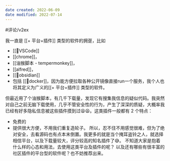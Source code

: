 ```yaml
---
date created: 2022-06-09
date modified: 2022-07-14
---
```


#评论/v2ex

我一直是 [[+ 平台+插件]] 类型的软件的拥趸，比如

- [[🤖VSCode]]
- [[chrome]]，
- [[油猴脚本 - tempermonkey]]，
- [[alfred]]，
- [[🤖obsidian]]
- 包括 [[🤖docker]]，因为能方便拉取各种公开镜像直接run一个服务，我个人也将其定义为广义的[[+ 平台+插件]] 类型的软件。

但最近用了个油猴脚本，有几千下载量，发现它有搜集我信息的疑似代码。我突然对自己之前无脑下载使用，几乎不管安全性的行为，产生了深深的质疑，大概率我已经有好多隐私信息被这些插件摸到过😫😫。这类插件一般都有 2 个特点：

- 免费的
- 提供很大方便，不用我们重复造轮子。
所以，忍不住不用感觉很难，但为了绝对安全，去看源码也有点本末倒置。我更多的就是当个掩耳盗铃之人，就选择相信平台，以及下载量较大，评分较高的知名插件了😅。
不知道大家是抱着什么样的心态和用法，去使用这类平台及插件的呢？
以及还有哪些有很丰富的社区插件的平台型的软件呢？也不妨推荐出来。
